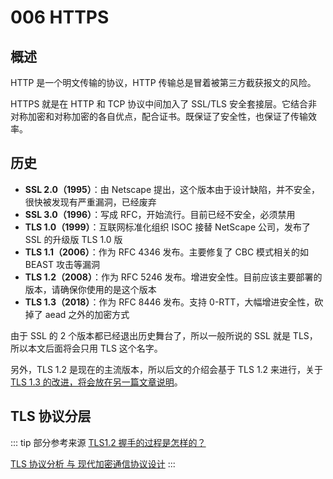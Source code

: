 # 006 HTTPS

## 概述

HTTP 是一个明文传输的协议，HTTP 传输总是冒着被第三方截获报文的风险。

HTTPS 就是在 HTTP 和 TCP 协议中间加入了 SSL/TLS 安全套接层。它结合非对称加密和对称加密的各自优点，配合证书。既保证了安全性，也保证了传输效率。

## 历史

* **SSL 2.0（1995）**：由 Netscape 提出，这个版本由于设计缺陷，并不安全，很快被发现有严重漏洞，已经废弃
* **SSL 3.0（1996）**：写成 RFC，开始流行。目前已经不安全，必须禁用
* **TLS 1.0（1999）**：互联网标准化组织 ISOC 接替 NetScape 公司，发布了 SSL 的升级版 TLS 1.0 版
* **TLS 1.1（2006）**：作为 RFC 4346 发布。主要修复了 CBC 模式相关的如 BEAST 攻击等漏洞
* **TLS 1.2（2008）**：作为 RFC 5246 发布。增进安全性。目前应该主要部署的版本，请确保你使用的是这个版本
* **TLS 1.3（2018）**：作为 RFC 8446 发布。支持 0-RTT，大幅增进安全性，砍掉了 aead 之外的加密方式

由于 SSL 的 2 个版本都已经退出历史舞台了，所以一般所说的 SSL 就是 TLS，所以本文后面将会只用 TLS 这个名字。

另外，TLS 1.2 是现在的主流版本，所以后文的介绍会基于 TLS 1.2 来进行，关于 [TLS 1.3 的改进，将会放在另一篇文章说明](/network/008.md)。

## TLS 协议分层



::: tip 部分参考来源
[TLS1.2 握手的过程是怎样的？](http://47.98.159.95/my_blog/http/015.html)

[TLS 协议分析 与 现代加密通信协议设计](https://blog.helong.info/post/2015/09/06/tls-protocol-analysis-and-crypto-protocol-design/)
:::
